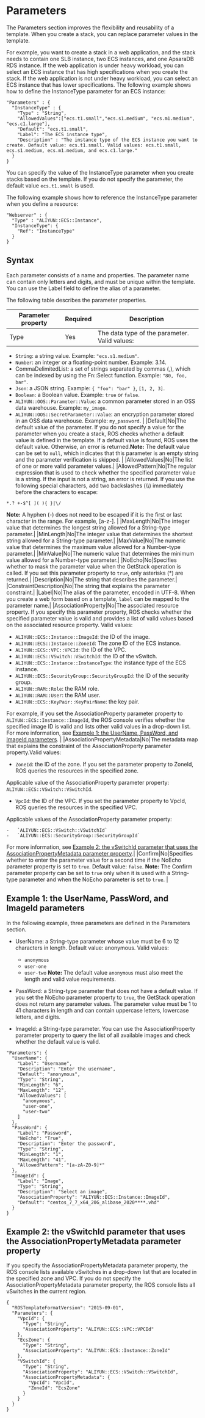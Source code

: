 # Parameters

The Parameters section improves the flexibility and reusability of a template. When you create a stack, you can replace parameter values in the template.

For example, you want to create a stack in a web application, and the stack needs to contain one SLB instance, two ECS instances, and one ApsaraDB RDS instance. If the web application is under heavy workload, you can select an ECS instance that has high specifications when you create the stack. If the web application is not under heavy workload, you can select an ECS instance that has lower specifications. The following example shows how to define the InstanceType parameter for an ECS instance:

```
"Parameters" : {
  "InstanceType" : {
    "Type" : "String",
    "AllowedValues":["ecs.t1.small","ecs.s1.medium", "ecs.m1.medium", "ecs.c1.large"],
    "Default": "ecs.t1.small",
    "Label": "The ECS instance type",
    "Description" : "The instance type of the ECS instance you want to create. Default value: ecs.t1.small. Valid values: ecs.t1.small, ecs.s1.medium, ecs.m1.medium, and ecs.c1.large."
  }
}
```

You can specify the value of the InstanceType parameter when you create stacks based on the template. If you do not specify the parameter, the default value `ecs.t1.small` is used.

The following example shows how to reference the InstanceType parameter when you define a resource:

```
"Webserver" : {
  "Type" : "ALIYUN::ECS::Instance",
  "InstanceType": {
    "Ref": "InstanceType"
  }
}
```

## Syntax

Each parameter consists of a name and properties. The parameter name can contain only letters and digits, and must be unique within the template. You can use the Label field to define the alias of a parameter.

The following table describes the parameter properties.

|Parameter property|Required|Description|
|------------------|--------|-----------|
|Type|Yes|The data type of the parameter. Valid values:

-   `String`: a string value. Example: `"ecs.s1.medium"`.
-   `Number`: an integer or a floating-point number. Example: 3.14.
-   CommaDelimitedList: a set of strings separated by commas \(,\), which can be indexed by using the Fn::Select function. Example: `"80, foo, bar"`.
-   `Json`: a JSON string. Example: `{ "foo": "bar" }`, `[1, 2, 3]`.
-   `Boolean`: a Boolean value. Example: `true` or `false`.
-   `ALIYUN::OOS::Parameter::Value`: a common parameter stored in an OSS data warehouse. Example: `my_image`.
-   `ALIYUN::OOS::SecretParameter::Value`: an encryption parameter stored in an OSS data warehouse. Example: `my_password`. |
|Default|No|The default value of the parameter. If you do not specify a value for the parameter when you create a stack, ROS checks whether a default value is defined in the template. If a default value is found, ROS uses the default value. Otherwise, an error is returned.**Note:** The default value can be set to `null`, which indicates that this parameter is an empty string and the parameter verification is skipped. |
|AllowedValues|No|The list of one or more valid parameter values.|
|AllowedPattern|No|The regular expression that is used to check whether the specified parameter value is a string. If the input is not a string, an error is returned. If you use the following special characters, add two backslashes \(\\\\\) immediately before the characters to escape:

```
*.? +-$^[ ]( ){ }|\/
```

**Note:** A hyphen \(-\) does not need to be escaped if it is the first or last character in the range. For example, \[a-z-\]. |
|MaxLength|No|The integer value that determines the longest string allowed for a String-type parameter.|
|MinLength|No|The integer value that determines the shortest string allowed for a String-type parameter.|
|MaxValue|No|The numeric value that determines the maximum value allowed for a Number-type parameter.|
|MinValue|No|The numeric value that determines the minimum value allowed for a Number-type parameter.|
|NoEcho|No|Specifies whether to mask the parameter value when the GetStack operation is called. If you set this parameter property to `true`, only asterisks \(\*\) are returned.|
|Description|No|The string that describes the parameter.|
|ConstraintDescription|No|The string that explains the parameter constraint.|
|Label|No|The alias of the parameter, encoded in UTF-8. When you create a web form based on a template, `label` can be mapped to the parameter name.|
|AssociationProperty|No|The associated resource property. If you specify this parameter property, ROS checks whether the specified parameter value is valid and provides a list of valid values based on the associated resource property. Valid values:

-   `ALIYUN::ECS::Instance::ImageId`: the ID of the image.
-   `ALIYUN::ECS::Instance::ZoneId`: The zone ID of the ECS instance.
-   `ALIYUN::ECS::VPC::VPCId`: the ID of the VPC.
-   `ALIYUN::ECS::VSwitch::VSwitchId`: the ID of the vSwitch.
-   `ALIYUN::ECS::Instance::InstanceType`: the instance type of the ECS instance.
-   `ALIYUN::ECS::SecurityGroup::SecurityGroupId`: the ID of the security group.
-   `ALIYUN::RAM::Role`: the RAM role.
-   `ALIYUN::RAM::User`: the RAM user.
-   `ALIYUN::ECS::KeyPair::KeyPairName`: the key pair.

For example, if you set the AssociationProperty parameter property to `ALIYUN::ECS::Instance::ImageId`, the ROS console verifies whether the specified image ID is valid and lists other valid values in a drop-down list. For more information, see [Example 1: the UserName, PassWord, and ImageId parameters](#section_i5w_x3v_kfb). |
|AssociationPropertyMetadata|No|The metadata map that explains the constraint of the AssociationProperty parameter property.Valid values:

-   `ZoneId`: the ID of the zone. If you set the parameter property to ZoneId, ROS queries the resources in the specified zone.

Applicable value of the AssociationProperty parameter property: `ALIYUN::ECS::VSwitch::VSwitchId`.

-   `VpcId`: the ID of the VPC. If you set the parameter property to VpcId, ROS queries the resources in the specified VPC.

Applicable values of the AssociationProperty parameter property:

    -   `ALIYUN::ECS::VSwitch::VSwitchId`
    -   `ALIYUN::ECS::SecurityGroup::SecurityGroupId`

For more information, see [Example 2: the vSwitchId parameter that uses the AssociationPropertyMetadata parameter property](#section_dbf_br8_mh1).|
|Confirm|No|Specifies whether to enter the parameter value for a second time if the NoEcho parameter property is set to `true`. Default value: `false`. **Note:** The Confirm parameter property can be set to `true` only when it is used with a String-type parameter and when the NoEcho parameter is set to `true`. |

## Example 1: the UserName, PassWord, and ImageId parameters

In the following example, three parameters are defined in the Parameters section.

-   UserName: a String-type parameter whose value must be 6 to 12 characters in length. Default value: anonymous. Valid values:

    -   `anonymous`
    -   `user-one`
    -   `user-two`
    **Note:** The default value `anonymous` must also meet the length and valid value requirements.

-   PassWord: a String-type parameter that does not have a default value. If you set the NoEcho parameter property to `true`, the GetStack operation does not return any parameter values. The parameter value must be 1 to 41 characters in length and can contain uppercase letters, lowercase letters, and digits.
-   ImageId: a String-type parameter. You can use the AssociationProperty parameter property to query the list of all available images and check whether the default value is valid.

```
"Parameters": {
  "UserName": {
    "Label": "Username",
    "Description": "Enter the username",
    "Default": "anonymous",
    "Type": "String",
    "MinLength": "6",
    "MaxLength": "12",
    "AllowedValues": [
      "anonymous",
      "user-one",
      "user-two"
    ]
  },
  "PassWord": {
    "Label": "Password",
    "NoEcho": "True",
    "Description": "Enter the password",
    "Type": "String",
    "MinLength": "1",
    "MaxLength": "41",
    "AllowedPattern": "[a-zA-Z0-9]*"
  },
  "ImageId": {
    "Label": "Image",
    "Type": "String",
    "Description": "Select an image",
    "AssociationProperty": "ALIYUN::ECS::Instance::ImageId",
    "Default": "centos_7_7_x64_20G_alibase_2020****.vhd"
  }
}
```

## Example 2: the vSwitchId parameter that uses the AssociationPropertyMetadata parameter property

If you specify the AssociationPropertyMetadata parameter property, the ROS console lists available vSwitches in a drop-down list that are located in the specified zone and VPC. If you do not specify the AssociationPropertyMetadata parameter property, the ROS console lists all vSwitches in the current region.

```
{
  "ROSTemplateFormatVersion": "2015-09-01",
  "Parameters": {
    "VpcId": {
      "Type": "String",
      "AssociationProperty": "ALIYUN::ECS::VPC::VPCId"
    },
    "EcsZone": {
      "Type": "String",
      "AssociationProperty": "ALIYUN::ECS::Instance::ZoneId"
    },
    "VSwitchId": {
      "Type": "String",
      "AssociationProperty": "ALIYUN::ECS::VSwitch::VSwitchId",
      "AssociationPropertyMetadata": {
        "VpcId": "VpcId",
        "ZoneId": "EcsZone"
      }
    }
  }
}
```

